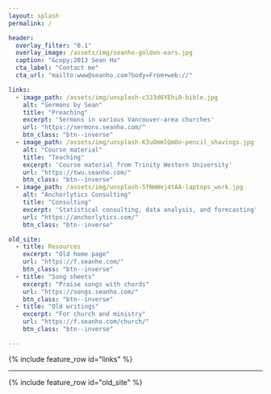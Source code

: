 ```yaml
---
layout: splash
permalink: /

header:
  overlay_filter: "0.1"
  overlay_image: /assets/img/seanho-golden-ears.jpg
  caption: "&copy;2013 Sean Ho"
  cta_label: "Contact me"
  cta_url: "mailto:www@seanho.com?body=From+web://"

links:
  - image_path: /assets/img/unsplash-c333d6YEhi0-bible.jpg
    alt: "Sermons by Sean"
    title: "Preaching"
    excerpt: 'Sermons in various Vancouver-area churches'
    url: "https://sermons.seanho.com/"
    btn_class: "btn--inverse"
  - image_path: /assets/img/unsplash-K3uOmmlQmOo-pencil_shavings.jpg
    alt: "Course material"
    title: "Teaching"
    excerpt: 'Course material from Trinity Western University'
    url: "https://twu.seanho.com/"
    btn_class: "btn--inverse"
  - image_path: /assets/img/unsplash-5fNmWej4tAA-laptops_work.jpg
    alt: "Anchorlytics Consulting"
    title: "Consulting"
    excerpt: 'Statistical consulting, data analysis, and forecasting'
    url: "https://anchorlytics.com/"
    btn_class: "btn--inverse"

old_site:
  - title: Resources
    excerpt: "Old home page"
    url: "https://f.seanho.com/"
    btn_class: "btn--inverse"
  - title: "Song sheets"
    excerpt: "Praise songs with chords"
    url: "https://songs.seanho.com/"
    btn_class: "btn--inverse"
  - title: "Old writings"
    excerpt: "For church and ministry"
    url: "https://f.seanho.com/church/"
    btn_class: "btn--inverse"

---
```


{% include feature_row id="links" %}

---

{% include feature_row id="old_site" %}
